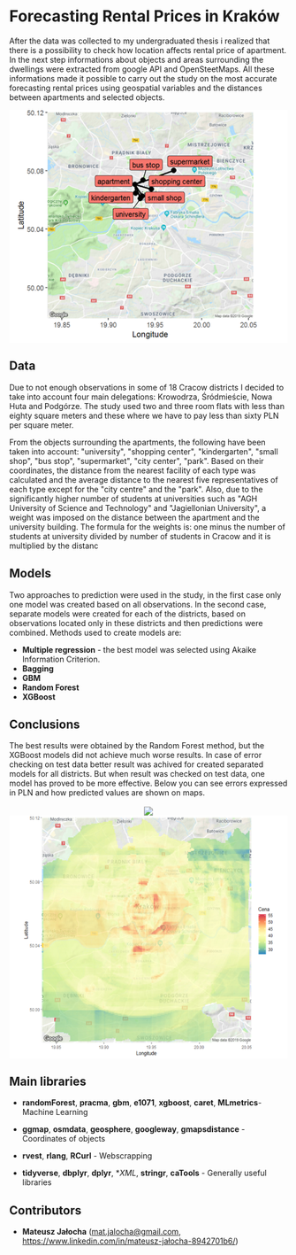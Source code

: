 # Forecasting Rental Prices in Kraków

After the data was collected to my undergraduated thesis i realized that there is a possibility to check how location affects rental price of apartment. In the next step informations about objects and areas surrounding the dwellings were extracted from google API and OpenSteetMaps. All these informations made it possible to carry out the study on the most accurate forecasting rental prices using geospatial variables and the distances between apartments and selected objects.

<p align="center">
<img align = "center" src ="Images/whyR_additionalObjects.png" />
</p>

## Data

Due to not enough observations in some of 18 Cracow districts I decided to take into account four main delegations: Krowodrza, Śródmieście, Nowa Huta and Podgórze. The study used two and three room flats with less than eighty square meters and these where we have to pay less than sixty PLN per square meter.

From the objects surrounding the apartments, the following have been taken into account: "university", "shopping center", "kindergarten", "small shop", "bus stop", "supermarket", "city center", "park". Based on their coordinates, the distance from the nearest facility of each type was calculated and the average distance to the nearest five representatives of each type except for the "city centre" and the "park". Also, due to the significantly higher number of students at universities such as "AGH University of Science and Technology" and "Jagiellonian University", a weight was imposed on the distance between the apartment and the university building. The formula for the weights is: one minus the number of students at university divided by number of students in Cracow and it is multiplied by the distanc

## Models

Two approaches to prediction were used in the study, in the first case only one model was created based on all observations.  In the second case, separate models were created for each of the districts, based on observations located only in these districts and then predictions were combined. Methods used to create models are:

- **Multiple regression** - the best model was selected using Akaike Information Criterion.
- **Bagging**
- **GBM**
- **Random Forest**
- **XGBoost**

## Conclusions

The best results were obtained by the Random Forest method, but the XGBoost models did not achieve much worse results. In case of error checking on test data better result was achived for created separated models for all districts. But when result was checked on test data, one model has proved to be more effective. Below you can see errors expressed in PLN and how predicted values are shown on maps.

<p align="center">

<img align = "center" src ="Images/results.png" /> 
<img align = "center" src="Images/whyR_pricesPredictions.png" />

</p>

## Main libraries

- **randomForest**, **pracma**, **gbm**, **e1071**, **xgboost**, **caret**, **MLmetrics**- Machine Learning

- **ggmap**, **osmdata**, **geosphere**, **googleway**, **gmapsdistance** - Coordinates of objects

- **rvest**, **rlang**, **RCurl** - Webscrapping

- **tidyverse**, **dbplyr**, **dplyr**, **XML*, **stringr**, **caTools** - Generally useful libraries

## Contributors

- **Mateusz Jałocha** (mat.jalocha@gmail.com, https://www.linkedin.com/in/mateusz-jałocha-8942701b6/)

